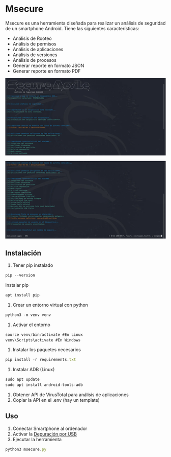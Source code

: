 # Msecure

Msecure es una herramienta diseñada para realizar un análisis de seguridad de un smartphone Android. Tiene las siguientes características:

- Análisis de Rooteo
- Análisis de permisos
- Análisis de aplicaciones
- Análisis de versiones
- Análisis de procesos
- Generar reporte en formato JSON
- Generar reporte en formato PDF

![WhatsApp Image 2025-05-10 at 19.18.38.jpeg](IMAGES/34457554-7c55-415c-bcca-075f36188ccd.png)

![WhatsApp Image 2025-05-10 at 19.17.25.jpeg](IMAGES/f12f3ab4-56a0-42b3-adbb-86fdde18ce0c.png)

## Instalación

1. Tener pip instalado

```jsx
pip --version
```

Instalar pip

```jsx
apt install pip
```

1. Crear un entorno virtual con python

```jsx
python3 -m venv venv
```

1. Activar el entorno

```jsx
source venv/bin/activate #En Linux
venv\Scripts\activate #En Windows
```

1. Instalar los paquetes necesarios

```jsx
pip install -r requirements.txt
```

1. Instalar ADB (Linux)

```jsx
sudo apt update
sudo apt install android-tools-adb
```

1. Obtener API de VirusTotal para análisis de aplicaciones
2. Copiar la API en el .env (hay un template)

## Uso

1. Conectar Smartphone al ordenador
2. Activar la [Depuración por USB](https://developer.android.com/studio/debug/dev-options?hl=es-419)
3. Ejecutar la herramienta

```jsx
python3 msecure.py
```
